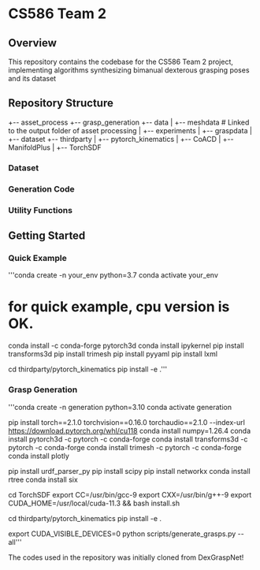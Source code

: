 # CS586 Team 2

## Overview
This repository contains the codebase for the CS586 Team 2 project, implementing algorithms synthesizing bimanual dexterous grasping poses and its dataset

## Repository Structure
+-- asset_process
+-- grasp_generation
+-- data
|  +-- meshdata     # Linked to the output folder of asset processing
|  +-- experiments
|  +-- graspdata
|  +-- dataset
+-- thirdparty
|  +-- pytorch_kinematics
|  +-- CoACD
|  +-- ManifoldPlus
|  +-- TorchSDF

### Dataset

### Generation Code

### Utility Functions

## Getting Started
### Quick Example
'''conda create -n your_env python=3.7
conda activate your_env

# for quick example, cpu version is OK.
conda install -c conda-forge pytorch3d
conda install ipykernel
pip install transforms3d
pip install trimesh
pip install pyyaml
pip install lxml

cd thirdparty/pytorch_kinematics
pip install -e .'''

### Grasp Generation
'''conda create -n generation python=3.10
conda activate generation

pip install torch==2.1.0 torchvision==0.16.0 torchaudio==2.1.0 --index-url https://download.pytorch.org/whl/cu118
conda install numpy=1.26.4
conda install pytorch3d -c pytorch -c conda-forge
conda install transforms3d -c pytorch -c conda-forge
conda install trimesh -c pytorch -c conda-forge
conda install plotly

pip install urdf_parser_py
pip install scipy
pip install networkx
conda install rtree
conda install six

cd TorchSDF
export CC=/usr/bin/gcc-9
export CXX=/usr/bin/g++-9
export CUDA_HOME=/usr/local/cuda-11.3 && bash install.sh

cd thirdparty/pytorch_kinematics
pip install -e .

export CUDA_VISIBLE_DEVICES=0
python scripts/generate_grasps.py --all'''

The codes used in the repository was initially cloned from DexGraspNet!
